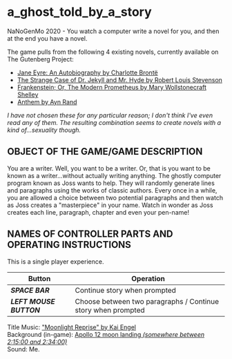 # a_ghost_told_by_a_story
NaNoGenMo 2020 - You watch a computer write a novel for you, and then at the end you have a novel.

The game pulls from the following 4 existing novels, currently available on The Gutenberg Project:
+ [Jane Eyre: An Autobiography by Charlotte Brontë](https://www.gutenberg.org/ebooks/1260)
+ [The Strange Case of Dr. Jekyll and Mr. Hyde by Robert Louis Stevenson](https://www.gutenberg.org/ebooks/43)
+ [Frankenstein; Or, The Modern Prometheus by Mary Wollstonecraft Shelley](https://www.gutenberg.org/ebooks/84)
+ [Anthem by Ayn Rand](https://www.gutenberg.org/ebooks/1250)

_I have not chosen these for any particular reason; I don't think I've even read any of them. The resulting combination seems to create novels with a kind of...sexuality though._

## OBJECT OF THE GAME/GAME DESCRIPTION
You are a writer. Well, you want to be a writer. Or, that is you want to be known as a writer...without actually writing anything. The ghostly computer program  known as Joss wants to help. They will randomly generate lines and paragraphs using the works of classic authors. Every once in a while, you are allowed a choice between two potential paragraphs and then watch as Joss creates a "masterpiece" in your name. Watch in wonder as Joss creates each line, paragraph, chapter and even your pen-name!

## NAMES OF CONTROLLER PARTS AND OPERATING INSTRUCTIONS
This is a single player experience.

|Button|Operation|
|---|--|
|***SPACE BAR*** | Continue story when prompted|
|***LEFT MOUSE BUTTON*** | Choose between two paragraphs / Continue story when prompted|

Title Music: ["Moonlight Reprise" by Kai Engel](https://freemusicarchive.org/music/Kai_Engel/Irsens_Tale)  
Background (in-game): [Apollo 12 moon landing _(somewhere between 2:15:00 and 2:34:00)_](https://archive.org/details/Apollo12Audio/372-AAA.mp3)  
Sound: Me.

